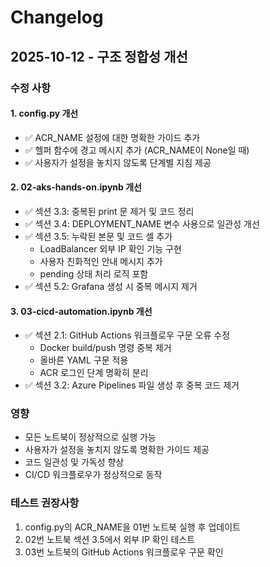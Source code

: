 # Changelog

## 2025-10-12 - 구조 정합성 개선

### 수정 사항

#### 1. config.py 개선
- ✅ ACR_NAME 설정에 대한 명확한 가이드 추가
- ✅ 헬퍼 함수에 경고 메시지 추가 (ACR_NAME이 None일 때)
- ✅ 사용자가 설정을 놓치지 않도록 단계별 지침 제공

#### 2. 02-aks-hands-on.ipynb 개선
- ✅ 섹션 3.3: 중복된 print 문 제거 및 코드 정리
- ✅ 섹션 3.4: DEPLOYMENT_NAME 변수 사용으로 일관성 개선
- ✅ 섹션 3.5: 누락된 본문 및 코드 셀 추가
  - LoadBalancer 외부 IP 확인 기능 구현
  - 사용자 친화적인 안내 메시지 추가
  - pending 상태 처리 로직 포함
- ✅ 섹션 5.2: Grafana 생성 시 중복 메시지 제거

#### 3. 03-cicd-automation.ipynb 개선
- ✅ 섹션 2.1: GitHub Actions 워크플로우 구문 오류 수정
  - Docker build/push 명령 중복 제거
  - 올바른 YAML 구문 적용
  - ACR 로그인 단계 명확히 분리
- ✅ 섹션 3.2: Azure Pipelines 파일 생성 후 중복 코드 제거

### 영향
- 모든 노트북이 정상적으로 실행 가능
- 사용자가 설정을 놓치지 않도록 명확한 가이드 제공
- 코드 일관성 및 가독성 향상
- CI/CD 워크플로우가 정상적으로 동작

### 테스트 권장사항
1. config.py의 ACR_NAME을 01번 노트북 실행 후 업데이트
2. 02번 노트북 섹션 3.5에서 외부 IP 확인 테스트
3. 03번 노트북의 GitHub Actions 워크플로우 구문 확인
